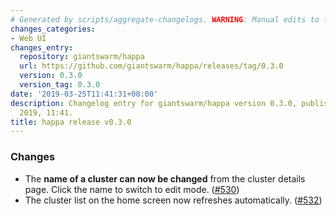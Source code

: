 ```yaml
---
# Generated by scripts/aggregate-changelogs. WARNING: Manual edits to this files will be overwritten.
changes_categories:
- Web UI
changes_entry:
  repository: giantswarm/happa
  url: https://github.com/giantswarm/happa/releases/tag/0.3.0
  version: 0.3.0
  version_tag: 0.3.0
date: '2019-03-25T11:41:31+00:00'
description: Changelog entry for giantswarm/happa version 0.3.0, published on 25 March
  2019, 11:41.
title: happa release v0.3.0
---
```


### Changes

- The **name of a cluster can now be changed** from the cluster details page. Click the name to switch to edit mode. ([#530](https://github.com/giantswarm/happa/pull/530))
- The cluster list on the home screen now refreshes automatically. ([#532](https://github.com/giantswarm/happa/pull/532))

